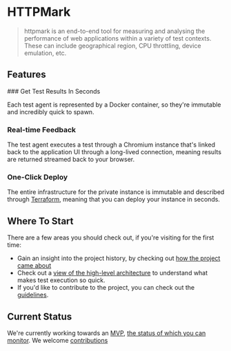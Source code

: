 # HTTPMark

> httpmark is an end-to-end tool for measuring and analysing the performance of web applications within a variety of test contexts. These can include geographical region, CPU throttling, device emulation, etc.

## Features

### Get Test Results In Seconds

Each test agent is represented by a Docker container, so they're immutable and incredibly quick to spawn.

### Real-time Feedback

The test agent executes a test through a Chromium instance that's linked back to the application UI through a long-lived connection, meaning results are returned streamed back to your browser.

### One-Click Deploy

The entire infrastructure for the private instance is immutable and described through [Terraform](https://www.terraform.io/), meaning that you can deploy your instance in seconds.

## Where To Start

There are a few areas you should check out, if you're visiting for the first time:

* Gain an insight into the project history, by checking out [how the project came about](https://github.com/jameshopkins/httpmark/wiki/How-Did-This-Project-Come-About%3F)
* Check out a [view of the high-level architecture](https://github.com/jameshopkins/httpmark/wiki/High-Level-Architecture) to understand what makes test execution so quick.
* If you'd like to contribute to the project, you can check out the [guidelines](CONTRIBUTING.md).

## Current Status

We're currently working towards an [MVP](https://github.com/jameshopkins/httpmark/projects/1), [the status of which you can monitor](https://github.com/jameshopkins/httpmark/issues/39). We welcome [contributions](CONTRIBUTING.md)
